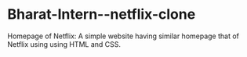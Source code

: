 # Bharat-Intern--netflix-clone
Homepage of Netflix: A simple website having similar homepage that of Netflix using using HTML and CSS.
